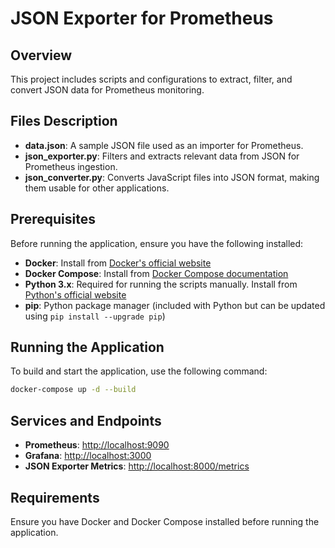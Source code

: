 # JSON Exporter for Prometheus

## Overview

This project includes scripts and configurations to extract, filter, and convert JSON data for Prometheus monitoring.

## Files Description

- **data.json**: A sample JSON file used as an importer for Prometheus.
- **json_exporter.py**: Filters and extracts relevant data from JSON for Prometheus ingestion.
- **json_converter.py**: Converts JavaScript files into JSON format, making them usable for other applications.

## Prerequisites

Before running the application, ensure you have the following installed:

- **Docker**: Install from [Docker's official website](https://www.docker.com/)
- **Docker Compose**: Install from [Docker Compose documentation](https://docs.docker.com/compose/)
- **Python 3.x**: Required for running the scripts manually. Install from [Python's official website](https://www.python.org/)
- **pip**: Python package manager (included with Python but can be updated using `pip install --upgrade pip`)

## Running the Application

To build and start the application, use the following command:

```sh
docker-compose up -d --build
```

## Services and Endpoints

- **Prometheus**: [http://localhost:9090](http://localhost:9090)
- **Grafana**: [http://localhost:3000](http://localhost:3000)
- **JSON Exporter Metrics**: [http://localhost:8000/metrics](http://localhost:8000/metrics)

## Requirements

Ensure you have Docker and Docker Compose installed before running the application.

